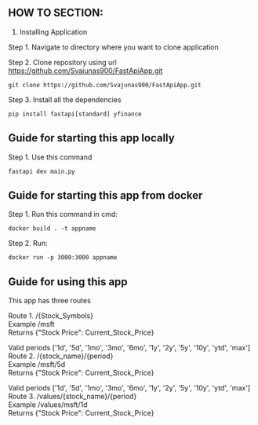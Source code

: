 ## HOW TO SECTION:

1. Installing Application <br/>

Step 1. Navigate to directory where you want to clone application <br/>
   
Step 2. Clone repository using url https://github.com/Svajunas900/FastApiApp.git <br/>
````
git clone https://github.com/Svajunas900/FastApiApp.git
````
Step 3. Install all the dependencies
````
pip install fastapi[standard] yfinance
````

    
 ## Guide for starting this app locally
   
Step 1. Use this command 
````
fastapi dev main.py
````

## Guide for starting this app from docker <br/>

Step 1. Run this command in cmd:
````
docker build . -t appname
````
Step 2. Run:
````
docker run -p 3000:3000 appname 
````
## Guide for using this app <br/>

This app has three routes <br/> 

Route 1.  /{Stock_Symbols} <br/>
Example   /msft <br/>
Returns {"Stock Price": Current_Stock_Price} <br/>

Valid periods ['1d', '5d', '1mo', '3mo', '6mo', '1y', '2y', '5y', '10y', 'ytd', 'max'] <br/>
Route 2.  /{stock_name}/{period} <br/>
Example   /msft/5d <br/>
Returns {"Stock Price": Current_Stock_Price} <br/>

Valid periods ['1d', '5d', '1mo', '3mo', '6mo', '1y', '2y', '5y', '10y', 'ytd', 'max'] <br/>
Route 3. /values/{stock_name}/{period} <br/>
Example  /values/msft/1d <br/>
Returns {"Stock Price": Current_Stock_Price} <br/>

